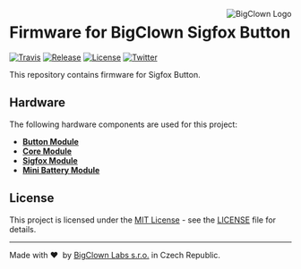 <a href="https://www.bigclown.com"><img src="https://s3.eu-central-1.amazonaws.com/bigclown/gh-readme-logo.png" alt="BigClown Logo" align="right"></a>

# Firmware for BigClown Sigfox Button

[![Travis](https://img.shields.io/travis/bigclownlabs/bcf-sigfox-button/master.svg)](https://travis-ci.org/bigclownlabs/bcf-sigfox-button)
[![Release](https://img.shields.io/github/release/bigclownlabs/bcf-sigfox-button.svg)](https://github.com/bigclownlabs/bcf-sigfox-button/releases)
[![License](https://img.shields.io/github/license/bigclownlabs/bcf-sigfox-button.svg)](https://github.com/bigclownlabs/bcf-sigfox-button/blob/master/LICENSE)
[![Twitter](https://img.shields.io/twitter/follow/BigClownLabs.svg?style=social&label=Follow)](https://twitter.com/BigClownLabs)

This repository contains firmware for Sigfox Button.

## Hardware

The following hardware components are used for this project:

* **[Button Module](https://shop.bigclown.com)**
* **[Core Module](https://shop.bigclown.com/products/core-module)**
* **[Sigfox Module](https://shop.bigclown.com/products/sigfox-module)**
* **[Mini Battery Module](https://shop.bigclown.com/products/mini-battery-module)**

## License

This project is licensed under the [MIT License](https://opensource.org/licenses/MIT/) - see the [LICENSE](LICENSE) file for details.

---

Made with &#x2764;&nbsp; by [BigClown Labs s.r.o.](https://www.bigclown.com) in Czech Republic.
